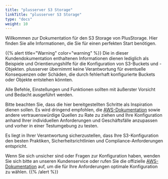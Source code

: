 ```yaml
---
title: "plusserver S3 Storage"
linkTitle: "plusserver S3 Storage"
type: "docs"
weight: 10
---
```


Willkommen zur Dokumentation für den S3 Storage von PlusStorage. Hier finden Sie alle Informationen, die Sie für einen perfekten Start benötigen.

{{% alert title="Warning" color="warning" %}}
Die in dieser Kundendokumentation enthaltenen Informationen dienen lediglich als Beispiele und Orientierungshilfe für die Konfiguration von S3-Buckets und -Objekten. plusserver übernimmt keine Verantwortung für eventuelle Konsequenzen oder Schäden, die durch fehlerhaft konfigurierte Buckets oder Objekte entstehen könnten.

Alle Befehle, Einstellungen und Funktionen sollten mit äußerster Vorsicht und Bedacht ausgeführt werden.

Bitte beachten Sie, dass die hier bereitgestellten Schritte als Inspiration dienen sollen. Es wird dringend empfohlen, die [AWS-Dokumentation](https://docs.aws.amazon.com/AmazonS3/latest/userguide/Welcome.html) sowie andere vertrauenswürdige Quellen zu Rate zu ziehen und Ihre Konfiguration anhand Ihrer individuellen Anforderungen und Geschäftsfälle anzupassen und vorher in einer Testumgebung zu testen.

Es liegt in Ihrer Verantwortung sicherzustellen, dass Ihre S3-Konfiguration den besten Praktiken, Sicherheitsrichtlinien und Compliance-Anforderungen entspricht.

Wenn Sie sich unsicher sind oder Fragen zur Konfiguration haben, wenden Sie sich bitte an unseren Kundenservice oder rufen Sie die offizielle [AWS-Dokumentation](https://docs.aws.amazon.com/AmazonS3/latest/userguide/Welcome.html) auf, um die für Ihre Anforderungen optimale Konfiguration zu wählen.
{{% /alert %}}